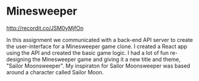 # Minesweeper

http://recordit.co/JSM0yMjfOn


In this assignment we communicated with a back-end API server to create the user-interface for a Minesweeper game clone. I created a React app using the API and created the basic game logic. I had a lot of fun re-designing the Minesweeper game and giving it a new title and theme, "Sailor Moonsweeper". My inspiraton for Sailor Moonsweeper was based around a character called Sailor Moon.
